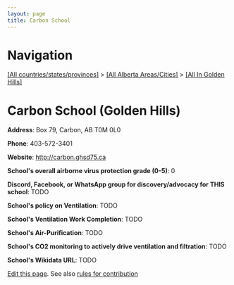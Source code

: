 ```yaml
---
layout: page
title: Carbon School
---
```

# Navigation

[[All countries/states/provinces]](../../..) > [[All Alberta Areas/Cities]](../..) > [[All In Golden Hills]](..)

# Carbon School (Golden Hills)

**Address**: Box 79, Carbon, AB T0M 0L0

**Phone**: 403-572-3401

**Website**: <http://carbon.ghsd75.ca>

**School's overall airborne virus protection grade (0-5)**: 0

**Discord, Facebook, or WhatsApp group for discovery/advocacy for THIS school**: TODO

**School's policy on Ventilation**: TODO

**School's Ventilation Work Completion**: TODO

**School's Air-Purification**: TODO

**School's CO2 monitoring to actively drive ventilation and filtration**: TODO

**School's Wikidata URL**: TODO


[Edit this page](https://github.com/ventilate-schools/AB/edit/main/./Golden_Hills/Carbon_School.md). See also [rules for contribution](../../../contribution-rules/)